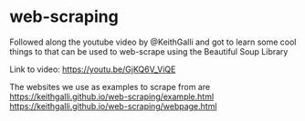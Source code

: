 # web-scraping
Followed along the youtube video by @KeithGalli and got to learn some cool things to that can be used to web-scrape using the Beautiful Soup Library

Link to video: https://youtu.be/GjKQ6V_ViQE

The websites we use as examples to scrape from are <br/>
https://keithgalli.github.io/web-scraping/example.html <br/>
https://keithgalli.github.io/web-scraping/webpage.html
